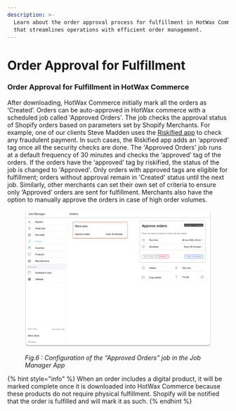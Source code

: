 ```yaml
---
description: >-
  Learn about the order approval process for fulfillment in HotWax Commerce,
  that streamlines operations with efficient order management.
---
```


# Order Approval for Fulfillment

### Order Approval for Fulfillment in HotWax Commerce

After downloading, HotWax Commerce initially mark all the orders as ‘Created’. Orders can be auto-approved in HotWax commerce with a scheduled job called 'Approved Orders'. The job checks the approval status of Shopify orders based on parameters set by Shopify Merchants. For example, one of our clients Steve Madden uses the [Riskified app](https://www.riskified.com/) to check any fraudulent payment. In such cases, the Riskified app adds an ‘approved’ tag once all the security checks are done. The 'Approved Orders' job runs at a default frequency of 30 minutes and checks the ‘approved’ tag of the orders. If the orders have the ‘approved’ tag by riskified, the status of the job is changed to 'Approved'. Only orders with approved tags are eligible for fulfillment; orders without approval remain in 'Created' status until the next job. Similarly, other merchants can set their own set of criteria to ensure only ‘Approved’ orders are sent for fulfillment. Merchants also have the option to manually approve the orders in case of high order volumes.

<figure><img src="../.gitbook/assets/Approved orders.png" alt=""><figcaption><p><em>Fig.6 : Configuration of the “Approved Orders” job in the Job Manager App</em></p></figcaption></figure>

{% hint style="info" %}
When an order includes a digital product, it will be marked complete once it is downloaded into HotWax Commerce because these products do not require physical fulfillment. Shopify will be notified that the order is fulfilled and will mark it as such.
{% endhint %}

###
